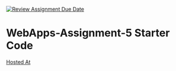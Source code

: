 [![Review Assignment Due Date](https://classroom.github.com/assets/deadline-readme-button-24ddc0f5d75046c5622901739e7c5dd533143b0c8e959d652212380cedb1ea36.svg)](https://classroom.github.com/a/7kKA03Up)
# WebApps-Assignment-5 Starter Code
[Hosted At](https://44-563-webapps-f23.github.io/44563-webapps-f23-assignment5-varunreddy272002/cities.html)
